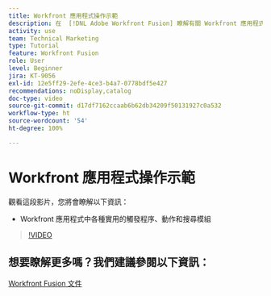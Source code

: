 ```yaml
---
title: Workfront 應用程式操作示範
description: 在  [!DNL Adobe Workfront Fusion] 瞭解有關 Workfront 應用程式中各種實用的觸發程序、動作和搜尋模組。
activity: use
team: Technical Marketing
type: Tutorial
feature: Workfront Fusion
role: User
level: Beginner
jira: KT-9056
exl-id: 12e5ff29-2efe-4ce3-b4a7-0778bdf5e427
recommendations: noDisplay,catalog
doc-type: video
source-git-commit: d17df7162ccaab6b62db34209f50131927c0a532
workflow-type: ht
source-wordcount: '54'
ht-degree: 100%

---
```


# Workfront 應用程式操作示範

觀看這段影片，您將會瞭解以下資訊：

* Workfront 應用程式中各種實用的觸發程序、動作和搜尋模組

>[!VIDEO](https://video.tv.adobe.com/v/335297/?quality=12&learn=on&enablevpops)


## 想要瞭解更多嗎？我們建議參閱以下資訊：

[Workfront Fusion 文件](https://experienceleague.adobe.com/docs/workfront/using/adobe-workfront-fusion/workfront-fusion-2.html?lang=zh-Hant)
